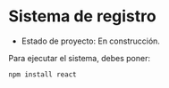 <h1>Sistema de registro</h1>

- Estado de proyecto: En construcción.

Para ejecutar el sistema, debes poner:

```npm install react```
